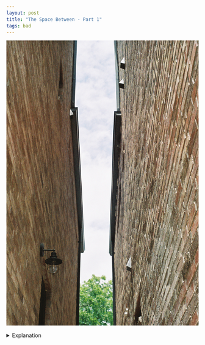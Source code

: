 ```yaml
---
layout: post
title: "The Space Between - Part 1"
tags: bad
---
```


![Space Between](/assets/images/2022-06/2022-06-15-space-between.jpg)

<details>
	<summary>Explanation</summary>

	This is a post about the space between. The space between what? Anything. In this case, between two adjacent buildings. Honestly, this is a pretty poor picture. As a result, I'm gonna retry this picture on my next roll.<br><br>

	Sometimes when you walk past something, you get an urge to stop and think and this is one of those weird places. For much of the day I was thinking about the space between things and what a picture of that looks like. Or rather, not just what it does look like, but how far can that picture be taken. How far can you take the space between things before it no longer looks like the space between?<br><br>

	For context, I was walking past this around lunchtime and it was somewhat cloudy. I thought there was enough of a difference in light to create sharp shadows but I think I misjudged my meter due to it being a center weighted average. As a result, there isn't much of a difference and I feel more than a bit disappointed with this picture.<br><br>

	I don't think the idea itself is bad though, which is why I'm retrying it on a sunnier day and with more care towards metering the way I need to. I do want to spend some further time contemplating what exactly it is that intrigues me about this space between two buildings.<br><br>

	Unlike a landscape or live music, this is perhaps a weird picture to even think about. There's nothing intrinsically interesting going on here. It's just a gap. I think it's because the gap is naturally neglected. It's often unseen or unthought of and perhaps that's why it's interesting to me. Not because it's intrinsically interesting, but because in some ways it isn't but that makes me want to capture it in a way that makes it feel striking or bizarre.<br><br>

	These posts labelled 'bad' are more for me to explore my own thoughts and mark a specific thought and a specific image as one to retry or further explore. Maybe the next one also won't work out, but I have a feeling it'll look quite different from this one and that in itself is exciting.
</details>
